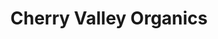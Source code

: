 ---
title: "Cherry Valley Organics"
url: /burgettstown/cherry-valley-organics/
shop: convenience
---